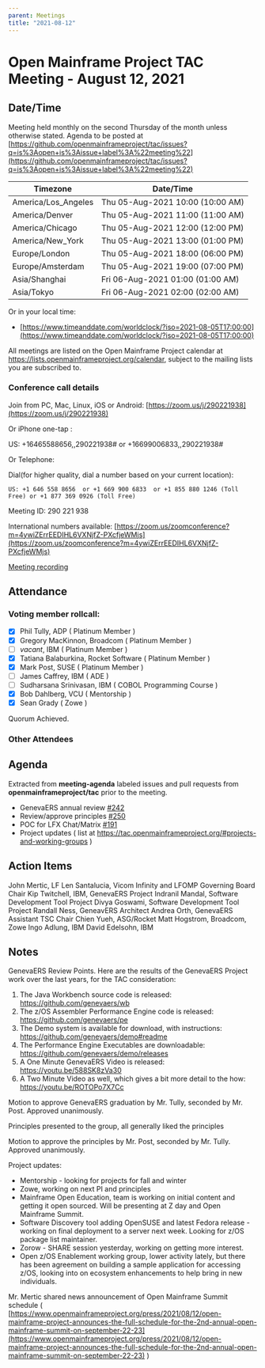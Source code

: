 ```yaml
---
parent: Meetings
title: "2021-08-12"
---
```


# Open Mainframe Project TAC Meeting - August 12, 2021

## Date/Time

Meeting held monthly on the second Thursday of the month unless otherwise stated. Agenda to be posted at [https://github.com/openmainframeproject/tac/issues?q=is%3Aopen+is%3Aissue+label%3A%22meeting%22](https://github.com/openmainframeproject/tac/issues?q=is%3Aopen+is%3Aissue+label%3A%22meeting%22)

| Timezone | Date/Time |
|----------|-----------|
| America/Los_Angeles | Thu 05-Aug-2021 10:00 (10:00 AM) |
| America/Denver | Thu 05-Aug-2021 11:00 (11:00 AM) |
| America/Chicago | Thu 05-Aug-2021 12:00 (12:00 PM) |
| America/New_York | Thu 05-Aug-2021 13:00 (01:00 PM) |
| Europe/London | Thu 05-Aug-2021 18:00 (06:00 PM) |
| Europe/Amsterdam | Thu 05-Aug-2021 19:00 (07:00 PM) |
| Asia/Shanghai | Fri 06-Aug-2021 01:00 (01:00 AM) |
| Asia/Tokyo | Fri 06-Aug-2021 02:00 (02:00 AM) |

Or in your local time:
* [https://www.timeanddate.com/worldclock/?iso=2021-08-05T17:00:00](https://www.timeanddate.com/worldclock/?iso=2021-08-05T17:00:00) 

All meetings are listed on the Open Mainframe Project calendar at https://lists.openmainframeproject.org/calendar, subject to the mailing lists you are subscribed to.

### Conference call details

Join from PC, Mac, Linux, iOS or Android: [https://zoom.us/j/290221938](https://zoom.us/j/290221938)

Or iPhone one-tap :

US: +16465588656,,290221938#  or +16699006833,,290221938#

Or Telephone:

Dial(for higher quality, dial a number based on your current location):

    US: +1 646 558 8656  or +1 669 900 6833  or +1 855 880 1246 (Toll Free) or +1 877 369 0926 (Toll Free)

Meeting ID: 290 221 938

International numbers available: [https://zoom.us/zoomconference?m=4ywiZErrEEDIHL6VXNjfZ-PXcfjeWMjs](https://zoom.us/zoomconference?m=4ywiZErrEEDIHL6VXNjfZ-PXcfjeWMjs)

[Meeting recording](https://drive.google.com/drive/folders/13tFBM50RIUGw6ZB-kyb0vcDEA1NMvBTB?usp=sharing)

## Attendance

### Voting member rollcall:

- [x] Phil Tully, ADP ( Platinum Member )
- [x] Gregory MacKinnon, Broadcom ( Platinum Member )
- [ ] _vacant_, IBM ( Platinum Member )
- [x] Tatiana Balaburkina, Rocket Software ( Platinum Member )
- [x] Mark Post, SUSE ( Platinum Member )
- [ ] James Caffrey, IBM ( ADE )
- [ ] Sudharsana Srinivasan, IBM ( COBOL Programming Course )
- [x] Bob Dahlberg, VCU ( Mentorship )
- [x] Sean Grady ( Zowe )

Quorum Achieved.

### Other Attendees


## Agenda

Extracted from **meeting-agenda** labeled issues and pull requests from **openmainframeproject/tac** prior to the meeting.

* GenevaERS annual review [#242](https://github.com/openmainframeproject/tac/issues/242)
* Review/approve principles [#250](https://github.com/openmainframeproject/tac/issues/250)
* POC for LFX Chat/Matrix [#191](https://github.com/openmainframeproject/tac/issues/191)
* Project updates ( list at https://tac.openmainframeproject.org/#projects-and-working-groups )

## Action Items

John Mertic, LF
Len Santalucia, Vicom Infinity and LFOMP Governing Board Chair
Kip Twitchell, IBM, GenevaERS Project
Indranil Mandal, Software Development Tool Project
Divya Goswami, Software Development Tool Project
Randall Ness, GeneavERS Architect
Andrea Orth, GenevaERS Assistant TSC Chair
Chien Yueh, ASG/Rocket
Matt Hogstrom, Broadcom, Zowe
Ingo Adlung, IBM
David Edelsohn, IBM

## Notes

GenevaERS Review Points.  Here are the results of the GenevaERS Project work over the last years, for the TAC consideration:

1. The Java Workbench source code is released:  https://github.com/genevaers/wb
2. The z/OS Assembler Performance Engine code is released:  https://github.com/genevaers/pe
3. The Demo system is available for download, with instructions:  https://github.com/genevaers/demo#readme
4. The Performance Engine Executables are downloadable:  https://github.com/genevaers/demo/releases
5. A One Minute GenevaERS Video is released:  https://youtu.be/588SK8zVa30
6. A Two Minute Video as well, which gives a bit more detail to the how:  https://youtu.be/ROTOPo7X7Cc

Motion to approve GenevaERS graduation by Mr. Tully, seconded by Mr. Post. Approved unanimously.

Principles presented to the group, all generally liked the principles

Motion to approve the principles by Mr. Post, seconded by Mr. Tully. Approved unanimously.

Project updates:

* Mentorship - looking for projects for fall and winter
* Zowe, working on next PI and principles
* Mainframe Open Education, team is working on initial content and getting it open sourced. Will be presenting at Z day and Open Mainframe Summit.
* Software Discovery tool adding OpenSUSE and latest Fedora release - working on final deployment to a server next week. Looking for z/OS package list maintainer.
* Zorow - SHARE session yesterday, working on getting more interest.
* Open z/OS Enablement working group, lower activity lately, but there has been agreement on building a sample application for accessing z/OS, looking into on ecosystem enhancements to help bring in new individuals.

Mr. Mertic shared news announcement of Open Mainframe Summit schedule ( [https://www.openmainframeproject.org/press/2021/08/12/open-mainframe-project-announces-the-full-schedule-for-the-2nd-annual-open-mainframe-summit-on-september-22-23](https://www.openmainframeproject.org/press/2021/08/12/open-mainframe-project-announces-the-full-schedule-for-the-2nd-annual-open-mainframe-summit-on-september-22-23) )
